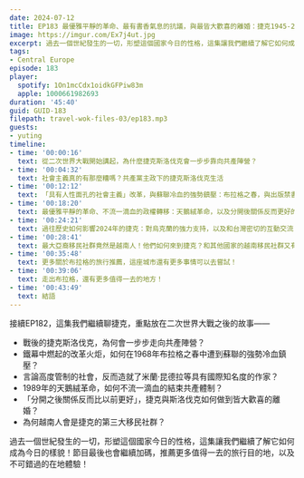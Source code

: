 ```yaml
---
date: 2024-07-12
title: EP183 最優雅平靜的革命、最有書香氣息的抗議，與最皆大歡喜的離婚：捷克1945-2024 ft. 劉郁葶
image: https://imgur.com/Ex7j4ut.jpg
excerpt: 過去一個世紀發生的一切，形塑這個國家今日的性格，這集讓我們繼續了解它如何成為今日的樣貌！節目最後也會繼續加碼，推薦更多值得一去的旅行目的地，以及不可錯過的在地體驗！
tags:
- Central Europe
episode: 183
player:
  spotify: 1On1mcCdx1oidkGFPiw83m
  apple: 1000661982693
duration: '45:40'
guid: GUID-183
filepath: travel-wok-files-03/ep183.mp3
guests:
- yuting
timeline:
- time: '00:00:16'
  text: 從二次世界大戰開始講起，為什麼捷克斯洛伐克會一步步靠向共產陣營？
- time: '00:04:32'
  text: 社會主義真的有那麼糟嗎？共產黨主政下的捷克斯洛伐克生活
- time: '00:12:12'
  text: 「具有人性面孔的社會主義」改革，與蘇聯冷血的強勢鎮壓：布拉格之春，與出版禁書的那些作家
- time: '00:18:20'
  text: 最優雅平靜的革命、不流一滴血的政權轉移：天鵝絨革命，以及分開後關係反而更好的捷克與斯洛伐克
- time: '00:24:21'
  text: 過往歷史如何影響2024年的捷克：對烏克蘭的強力支持，以及和台灣密切的互動交流
- time: '00:28:41'
  text: 最大亞裔移民社群竟然是越南人！他們如何來到捷克？和其他國家的越南移民社群又有什麼不同？
- time: '00:35:48'
  text: 更多關於布拉格的旅行推薦，這座城市還有更多事情可以去嘗試！
- time: '00:39:06'
  text: 走出布拉格，還有更多值得一去的地方！
- time: '00:43:49'
  text: 結語
---
```

接續EP182，這集我們繼續聊捷克，重點放在二次世界大戰之後的故事——

* 戰後的捷克斯洛伐克，為何會一步步走向共產陣營？
* 鐵幕中燃起的改革火炬，如何在1968年布拉格之春中遭到蘇聯的強勢冷血鎮壓？
* 言論高度管制的社會，反而造就了米蘭·昆德拉等具有國際知名度的作家？
* 1989年的天鵝絨革命，如何不流一滴血的結束共產體制？
* 「分開之後關係反而比以前更好」，捷克與斯洛伐克如何做到皆大歡喜的離婚？
* 為何越南人會是捷克的第三大移民社群？

過去一個世紀發生的一切，形塑這個國家今日的性格，這集讓我們繼續了解它如何成為今日的樣貌！節目最後也會繼續加碼，推薦更多值得一去的旅行目的地，以及不可錯過的在地體驗！
